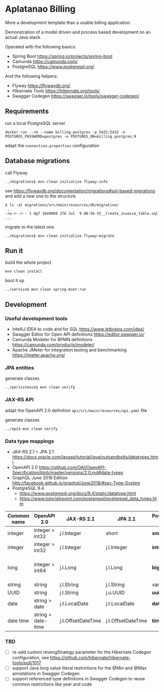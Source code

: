# Aplatanao Billing

More a development template than a usable billing application.

Demonstration of a model driven and process based development on an actual Java stack.

Operated with the following basics:

- Spring Boot https://spring.io/projects/spring-boot
- Camunda https://camunda.com/
- PostgreSQL https://www.postgresql.org/

And the following helpers:

- Flyway https://flywaydb.org/
- Hibernate Tools https://hibernate.org/tools/
- Swagger Codegen https://swagger.io/tools/swagger-codegen/

## Requirements

run a local PostgreSQL server

    docker run --rm --name billing-postgres -p 5432:5432 -e POSTGRES_PASSWORD=postgres -e POSTGRES_DB=billing postgres:9

adapt the `connection.properties` configuration

## Database migrations

call Flyway

    ../migrations$ mvn clean initialize flyway:info

see https://flywaydb.org/documentation/migrations#sql-based-migrations
and add a new one to the structure

    $ ls -al migrations/src/main/resources/db/migration/
    ...
    -rw-r--r-- 1 dgf 1049089 376 Jul  9 08:56 V2__Create_invoice_table.sql
    ...

migrate to the latest one

    ../migrations$ mvn clean initialize flyway:migrate

## Run it

build the whole project

    mvn clean install

boot it up

    ../service$ mvn clean spring-boot:run

## Development

### Useful development tools

- IntelliJ IDEA to code and for SQL https://www.jetbrains.com/idea/ 
- Swagger Editor for Open API definitions https://editor.swagger.io/ 
- Camunda Modeler for BPMN definitions https://camunda.com/products/modeler/
- Apache JMeter for integration testing and benchmarking https://jmeter.apache.org/ 

### JPA entities

generate classes

    ../persistence$ mvn clean verify

### JAX-RS API

adapt the OpenAPI 2.0 definition `api/src/main/resources/api.yaml` file

generate classes

    ../api$ mvn clean verify

### Data type mappings

- JAX-RS 2.1 + JPA 2.1 https://docs.oracle.com/javase/tutorial/java/nutsandbolts/datatypes.html
- OpenAPI 2.0 https://github.com/OAI/OpenAPI-Specification/blob/master/versions/2.0.md#data-types
- GraphQL June 2018 Edition http://facebook.github.io/graphql/June2018/#sec-Type-System
- PostgreSQL 9.4
  - https://www.postgresql.org/docs/9.4/static/datatype.html
  - https://www.tutorialspoint.com/postgresql/postgresql_data_types.htm

| Common name | OpenAPI 2.0        | JAX-RS 2.1         | JPA 2.1            | PostgreSQL 9.4 | Restrictions                                          |
| ----------- | ------------------ | ------------------ | ------------------ | -------------- |------------------------------------------------------ |
| integer     | integer > int32    | j.l.Integer        | short              | **smallint**   | 2 bytes: -32768 to +32767                             |
| integer     | integer > int32    | j.l.Integer        | j.l.Integer        | **integer**    | 4 bytes: -2147483648 to +2147483647                   |
| long        | integer > int64    | j.l.Long           | j.l.Long           | **bigint**     | 8 bytes: -9223372036854775808 to +9223372036854775807 |
| string      | string             | j.l.String         | j.l.String         | varchar(**n**) | **n** characters                                      |
| UUID        | string             | j.l.String         | j.u.UUID           | **uuid**       | 16 bytes                                              |
| date        | string > date      | j.t.LocalDate      | j.t.LocalDate      | **date**       | 4713 BC to 5874897 AD                                 |
| date time   | string > date-time | j.t.OffsetDateTime | j.t.OffsetDateTime | **timestamp**  | 4713 BC	294276 AD 1 microsecond / 14 digits           |

### TBD

- [ ] re-add custom revengStrategy parameter for the Hibernate Codegen configuration, see https://github.com/hibernate/hibernate-tools/pull/1017
- [ ] support Java long value literal restrictions for the @Min and @Max annotations in Swagger Codegen
- [ ] support referenced type definitions in Swagger Codegen to reuse common restrictions like year and code
